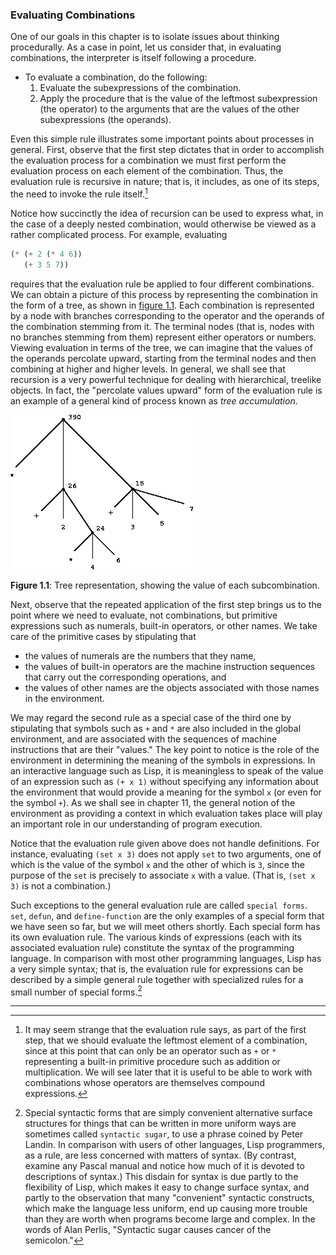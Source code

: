 ### Evaluating Combinations

One of our goals in this chapter is to isolate issues about thinking procedurally. As a case in point, let us consider that, in evaluating combinations, the interpreter is itself following a procedure.

* To evaluate a combination, do the following: 
    1.  Evaluate the subexpressions of the combination.
    1.  Apply the procedure that is the value of the leftmost subexpression (the operator) to the arguments that are the values of the other subexpressions (the operands).
    
Even this simple rule illustrates some important points about processes in general. First, observe that the first step dictates that in order to accomplish the evaluation process for a combination we must first perform the evaluation process on each element of the combination. Thus, the evaluation rule is recursive in nature; that is, it includes, as one of its steps, the need to invoke the rule itself.[^1]

Notice how succinctly the idea of recursion can be used to express what, in the case of a deeply nested combination, would otherwise be viewed as a rather complicated process. For example, evaluating

```lisp
(* (+ 2 (* 4 6))
   (+ 3 5 7))
```

requires that the evaluation rule be applied to four different combinations. We can obtain a picture of this process by representing the combination in the form of a tree, as shown in [figure 1.1](#figure-1). Each combination is represented by a node with branches corresponding to the operator and the operands of the combination stemming from it. The terminal nodes (that is, nodes with no branches stemming from them) represent either operators or numbers. Viewing evaluation in terms of the tree, we can imagine that the values of the operands percolate upward, starting from the terminal nodes and then combining at higher and higher levels. In general, we shall see that recursion is a very powerful technique for dealing with hierarchical, treelike objects. In fact, the "percolate values upward" form of the evaluation rule is an example of a general kind of process known as *tree accumulation*.

<a name="figure-1"></a>
![Tree representation](images/ch1-Z-G-1.gif)

**Figure 1.1**:  Tree representation, showing the value of each subcombination.

Next, observe that the repeated application of the first step brings us to the point where we need to evaluate, not combinations, but primitive expressions such as numerals, built-in operators, or other names. We take care of the primitive cases by stipulating that

* the values of numerals are the numbers that they name,
* the values of built-in operators are the machine instruction sequences that carry out the corresponding operations, and
* the values of other names are the objects associated with those names in the environment. 

We may regard the second rule as a special case of the third one by stipulating that symbols such as ``+`` and ``*`` are also included in the global environment, and are associated with the sequences of machine instructions that are their "values." The key point to notice is the role of the environment in determining the meaning of the symbols in expressions. In an interactive language such as Lisp, it is meaningless to speak of the value of an expression such as ``(+ x 1)`` without specifying any information about the environment that would provide a meaning for the symbol ``x`` (or even for the symbol ``+``). As we shall see in chapter 11, the general notion of the environment as providing a context in which evaluation takes place will play an important role in our understanding of program execution.

Notice that the evaluation rule given above does not handle definitions. For instance, evaluating ``(set x 3)`` does not apply ``set`` to two arguments, one of which is the value of the symbol ``x`` and the other of which is ``3``, since the purpose of the ``set`` is precisely to associate ``x`` with a value. (That is, ``(set x 3)`` is not a combination.)

Such exceptions to the general evaluation rule are called ``special forms``. ``set``, ``defun``, and ``define-function`` are the only examples of a special form that we have seen so far, but we will meet others shortly. Each special form has its own evaluation rule. The various kinds of expressions (each with its associated evaluation rule) constitute the syntax of the programming language. In comparison with most other programming languages, Lisp has a very simple syntax; that is, the evaluation rule for expressions can be described by a simple general rule together with specialized rules for a small number of special forms.[^2]

----

[^1]: It may seem strange that the evaluation rule says, as part of the first step, that we should evaluate the leftmost element of a combination, since at this point that can only be an operator such as ``+`` or ``*`` representing a built-in primitive procedure such as addition or multiplication. We will see later that it is useful to be able to work with combinations whose operators are themselves compound expressions. 

[^2]: Special syntactic forms that are simply convenient alternative surface structures for things that can be written in more uniform ways are sometimes called ``syntactic sugar``, to use a phrase coined by Peter Landin. In comparison with users of other languages, Lisp programmers, as a rule, are less concerned with matters of syntax. (By contrast, examine any Pascal manual and notice how much of it is devoted to descriptions of syntax.) This disdain for syntax is due partly to the flexibility of Lisp, which makes it easy to change surface syntax, and partly to the observation that many "convenient" syntactic constructs, which make the language less uniform, end up causing more trouble than they are worth when programs become large and complex. In the words of Alan Perlis, "Syntactic sugar causes cancer of the semicolon."


